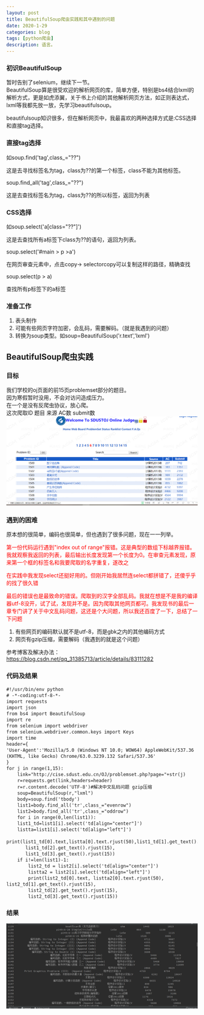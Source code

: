 ```yaml
---
layout: post
title: BeautifulSoup爬虫实践和其中遇到的问题
date: 2020-1-29
categories: blog
tags: [python爬虫]
description: 语言。
---
```


### 初识BeautifulSoup
暂时告别了selenium，继续下一节。<br>
BeautifulSoup算是很受欢迎的解析网页的库，简单方便，特别是bs4结合lxml的解析方式，更是如虎添翼，关于书上介绍的其他解析网页方法，如正则表达式，lxml等我都先放一放，先学习beautifulsoup。<br>

beautifulsoup知识很多，但在解析网页中，我最喜欢的两种选择方式是:CSS选择和直接tag选择。

###  直接tag选择
如soup.find('tag',class_="??")<br>

这是去寻找标签名为tag，class为??的第一个标签，class不能为其他标签。<br>

soup.find_all('tag',class_="??")<br>

这是去查找标签名为tag，class为??的所以标签，返回为列表<br>

### CSS选择
如soup.select('a[class="??"]')<br>

这是去查找所有a标签下class为??的语句，返回为列表。<br>

soup.select('#main > p >a')<br>

在网页审查元素中，点击copy-> selectorcopy可以复制这样的路径，精确查找<br>

soup.select(p > a)<br>

查找所有p标签下的a标签<br>

### 准备工作
1. 表头制作
2. 可能有些网页字符加密，会乱码，需要解码。（就是我遇到的问题）
3. 转换为soup类型。如soup=BeautifulSoup('r.text','lxml')

## BeautifulSoup爬虫实践

### 目标
我们学校的oj页面的前15页problemset部分的题目。<br>
因为寒假暂时没用，不会对访问造成压力。<br>
在一个是没有反爬虫协议，放心爬。<br>
这次爬取ID 题目 来源 AC数 submit数<br>
![python](/img/python10.png)


### 遇到的困难
原本想的很简单，编码也很简单，但也遇到了很多问题，现在一一列举。<br>

<p style="color: red">第一份代码运行遇到"index out of range"报错。这是典型的数组下标越界报错。我就观察我返回的列表，最后输出长度发现第一个长度为0。在审查元素发现，原来第一个框的标签名和我要爬取的名字重复，遂改之</p>

<p style="color: red">在实践中我发现select还挺好用的。但刚开始我居然连select都拼错了，还傻乎乎的找了很久错</p>

<p style="color: red">最后的错误也是最致命的错误。爬取到的汉字全部乱码。我就在想是不是我的编译器utf-8没开，试了试，发现并不是。因为爬取其他网页都可。我发现书的最后一章专门讲了关于中文乱码问题，这还是个大问题，所以我还百度了一下，总结了一下问题</p>

1. 有些网页的编码默认就不是utf-8，而是gbk之内的其他编码方式
2. 网页有gzip压缩，需要解码（我遇到的就是这个问题）

参考博客及解决办法：<https://blog.csdn.net/qq_31385713/article/details/83111282>


### 代码及结果

	#!/usr/bin/env python
	# -*-coding:utf-8-*-
	import requests
	import json
	from bs4 import BeautifulSoup
	import re
	from selenium import webdriver
	from selenium.webdriver.common.keys import Keys
	import time
	header={
    'User-Agent':'Mozilla/5.0 (Windows NT 10.0; WOW64) AppleWebKit/537.36 (KHTML, like Gecko) Chrome/63.0.3239.132 Safari/537.36'
	}
	for j in range(1,15):
    	link="http://cise.sdust.edu.cn/OJ/problemset.php?page="+str(j)
    	r=requests.get(link,headers=header)
    	r=r.content.decode('UTF-8')#解决中文乱码问题 gzip压缩
    	soup=BeautifulSoup(r,"lxml")
    	body=soup.find('tbody')
    	list1=body.find_all('tr',class_="evenrow")
    	list2=body.find_all('tr',class_="oddrow")
    	for i in range(0,len(list1)):
     	list1_td=list1[i].select('td[align="center"]')
     	listta=list1[i].select('td[align="left"]')
     	print(list1_td[0].text,listta[0].text.rjust(50),list1_td[1].get_text().rjust(15),
           list1_td[2].get_text().rjust(15),
           list1_td[3].get_text().rjust(15))
     	if i!=len(list1)-1:
        	list2_td = list2[i].select('td[align="center"]')
        	listta2 = list2[i].select('td[align="left"]')
        	print(list2_td[0].text, listta2[0].text.rjust(50), list2_td[1].get_text().rjust(15),
           	list2_td[2].get_text().rjust(15),
           	list2_td[3].get_text().rjust(15))




### 结果

![python](/img/python11.png)